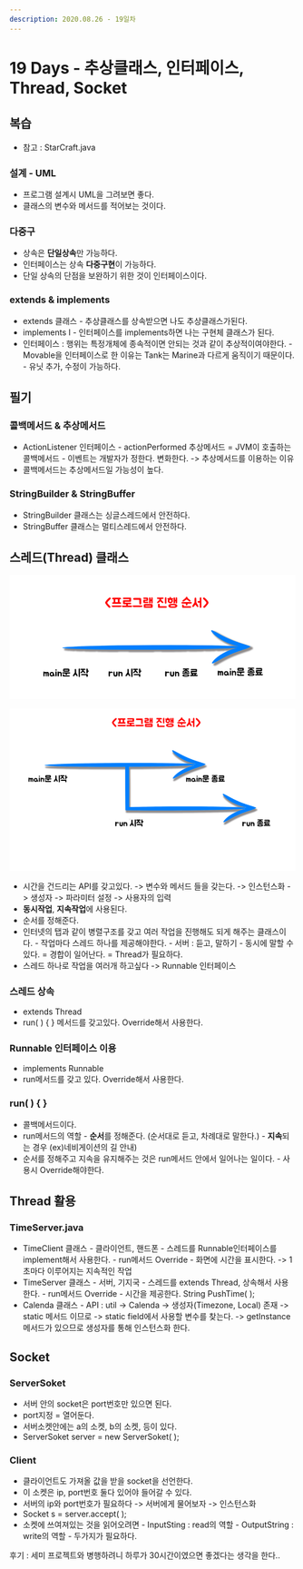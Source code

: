 ```yaml
---
description: 2020.08.26 - 19일차
---
```


# 19 Days - 추상클래스, 인터페이스, Thread, Socket

## 복습

* 참고 : StarCraft.java

### 설계 - UML

* 프로그램 설계시 UML을 그려보면 좋다.
* 클래스의 변수와 메서드를 적어보는 것이다.

### 다중구

* 상속은 **단일상속**만 가능하다. 
* 인터페이스는 상속 **다중구현**이 가능하다. 
* 단일 상속의 단점을 보완하기 위한 것이 인터페이스이다.

### extends & implements

* extends 클래스 - 추상클래스를 상속받으면 나도 추상클래스가된다.
* implements I - 인터페이스를 implements하면 나는 구현체 클래스가 된다.
* 인터페이스 : 행위는 특정개체에 종속적이면 안되는 것과 같이 추상적이여야한다. - Movable을 인터페이스로 한 이유는 Tank는 Marine과 다르게 움직이기 때문이다. - 유닛 추가, 수정이 가능하다.

## 필기

### 콜백메서드 & 추상메서드

* ActionListener 인터페이스 - actionPerformed 추상메서드 = JVM이 호출하는 콜백메서드 - 이벤트는 개발자가 정한다. 변화한다. -&gt; 추상메서드를 이용하는 이유
* 콜백메서드는 추상메서드일 가능성이 높다.

### StringBuilder & StringBuffer

* StringBuilder 클래스는 싱글스레드에서 안전하다.
* StringBuffer  클래스는 멀티스레드에서 안전하다.

## 스레드\(Thread\) 클래스

![&#xC77C;&#xBC18;&#xC801;&#xC778; &#xC9C4;&#xD589;&#xC21C;&#xC11C; = 1&#xCC28;&#xC120;](../../.gitbook/assets/thread1.png)

![&#xC2A4;&#xB808;&#xB4DC; &#xD558;&#xB098; &#xCD94;&#xAC00; = 2&#xCC28;&#xC120;](../../.gitbook/assets/thread2.png)

* 시간을 건드리는 API를 갖고있다. -&gt; 변수와 메서드 들을 갖는다. -&gt; 인스턴스화 -&gt; 생성자 -&gt; 파라미터 설정 -&gt; 사용자의 입력
* **동시작업**, **지속작업**에 사용된다.
* 순서를 정해준다.
* 인터넷의 탭과 같이 병렬구조를 갖고 여러 작업을 진행해도 되게 해주는 클래스이다. - 작업마다 스레드 하나를 제공해야한다. - 서버 : 듣고, 말하기 - 동시에 말할 수 있다. = 경합이 일어난다. = Thread가 필요하다.
* 스레드 하나로 작업을 여러개 하고싶다 -&gt; Runnable 인터페이스

### 스레드 상속

* extends Thread
* run\( \) { } 메서드를 갖고있다. Override해서 사용한다.

### Runnable 인터페이스 이용

* implements Runnable
* run메서드를 갖고 있다. Override해서 사용한다.

### run\( \) { }

* 콜백메서드이다.
* run메서드의 역할 - **순서**를 정해준다. \(순서대로 듣고, 차례대로 말한다.\) - **지속**되는 경우 \(ex\)네비게이션의 길 안내\)
* 순서를 정해주고 지속을 유지해주는 것은 run메서드 안에서 일어나는 일이다. - 사용시 Override해야한다.

## Thread 활용

### TimeServer.java

* TimeClient 클래스 - 클라이언트, 핸드폰 - 스레드를 Runnable인터페이스를 implement해서 사용한다. - run메서드 Override - 화면에 시간을 표시한다. -&gt; 1초마다 이루어지는 지속적인 작업
* TimeServer 클래스 - 서버, 기지국 - 스레드를 extends Thread, 상속해서 사용한다. - run메서드 Override - 시간을 제공한다. String PushTime\( \);
* Calenda 클래스 - API : util -&gt; Calenda -&gt; 생성자\(Timezone, Local\) 존재 -&gt; static 메서드 이므로 -&gt; static field에서 사용할 변수를 찾는다. -&gt; getInstance메서드가 있으므로 생성자를 통해 인스턴스화 한다.

## Socket

### ServerSoket

* 서버 안의 socket은 port번호만 있으면 된다. 
* port지정 = 열어둔다.
* 서버소켓안에는 a의 소켓, b의 소켓, 등이 있다.
* ServerSoket server = new ServerSoket\( \);

### Client

* 클라이언트도 가져올 값을 받을 socket을 선언한다.
* 이 소켓은 ip, port번호 둘다 있어야 들어갈 수 있다.
* 서버의 ip와 port번호가 필요하다 -&gt; 서버에게 물어보자 -&gt; 인스턴스화
* Socket s = server.accept\( \);
* 소켓에 쓰여져있는 것을 읽어오려면 - InputSting : read의 역할 - OutputString : write의 역할 - 두가지가 필요하다.



후기 : 세미 프로젝트와 병행하려니 하루가 30시간이였으면 좋겠다는 생각을 한다..

